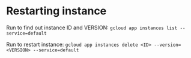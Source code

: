 # Restarting instance

Run to find out instance ID and VERSION:
    `gcloud app instances list --service=default`

Run to restart instance:
    `gcloud app instances delete <ID> --version=<VERSION> --service=default`

